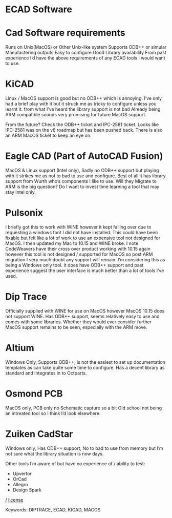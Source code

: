 ECAD Software
=============

# Cad Software requirements

Runs on Unix(MacOS) or Other Unix-like system
Supports ODB++ or simular Manufactering outputs
Easy to configure
Good Library availability
From past experience I’d have the above requirements of any ECAD tools I would want to use.

# KiCAD

Linux / MacOS support is good but no ODB++ which is annoying. I’ve only had a brief play with it but it struck me as tricky to configure unless you learnt it. from what I’ve heard the library support is not bad Already being ARM compatible sounds very promising for future MacOS support.

From the future? Check the ODB++ ticket and IPC-2581 ticket. Looks like IPC-2581 was on the v6 roadmap but has been pushed back. There is also an ARM MacOS ticket to keep an eye on.

# Eagle CAD (Part of AutoCAD Fusion)

MacOS & Linux support (Intel only), Sadly no ODB++ support but playing with it strikes me as not to bad to use and configure. Best of all it has library support from Wurth who’s components I like to use. Will they Migrate to ARM is the big question? Do I want to invest time learning a tool that may stay Intel only.

# Pulsonix

I briefly got this to work with WINE however it kept falling over due to requesting a windows font I did not have installed. This could have been fixable but felt like a lot of work to use an expensive tool not designed for MacOS. I then updated my Mac to 10.15 and WINE broke. I note CodeWeavers have their cross over product working with 10.15 again however this tool is not designed / supported for MacOS so post ARM migration I very much doubt any support will remain. I’m considering this as being a Windows only tool. It does have ODB++ support and past experience suggest the user interface is much better than a lot of tools I’ve used.

# Dip Trace

Officially supplied with WINE for use on MacOS however MacOS 10.15 does not support WINE. Has ODB++ support, seems relatively easy to use and comes with some libraries. Whether they would ever consider further MacOS support remains to be seen, especially with the ARM move.

# Altium

Windows Only, Supports ODB++, is not the easiest to set up documentation templates as can take quite some time to configure. Has a decent library as standard and integrates in to Octparts.

# Osmond PCB

MacOS only, PCB only no Schematic capture so a bit Old school not being an intreated tool so I think I’d look elsewhere.

# Zuiken CadStar

Windows only, Has ODB++ support, No to bad to use from memory but I’m not sure what the library situation is now days.

Other tools I’m aware of but have no experience of / ability to test:

* Upvertor
* OrCad
* Allegro
* Design Spark

[/](/)
[license](/LICENSE)

Keywords: DIPTRACE, ECAD, KICAD, MACOS